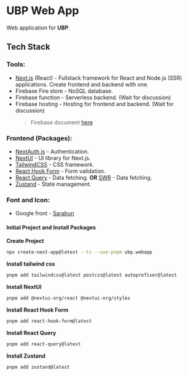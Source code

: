 # UBP Web App

Web application for **UBP**.

## Tech Stack

### Tools:

- [Next.js](https://nextjs.org/) (React) - Fullstack framework for React and Node.js (SSR) applications. Create frontend and backend with one.
- Firebase Fire store - NoSQL database.
- Firebase function - Serverless backend. (Wait for discussion)
- Firebase hosting - Hosting for frontend and backend. (Wait for discussion)
  > Firebase document [here](https://firebase.google.com/docs/web/setup?authuser=0)

### Frontend (Packages):

- [NextAuth.js](https://next-auth.js.org/) - Authentication.
- [NextUI](https://nextui.org/) - UI library for Next.js.
- [TailwindCSS](https://tailwindcss.com/) - CSS framework.
- [React Hook Form](https://react-hook-form.com/) - Form validation.
- [React Query](https://tanstack.com/query/v3/) - Data fetching. **OR** [SWR](https://swr.vercel.app/) - Data fetching.
- [Zustand](https://zustand-demo.pmnd.rs/) - State management.

### Font and Icon:

- Google front - [Sarabun](https://fonts.google.com/specimen/Sarabun?preview.text=%E0%B8%81%E0%B8%B2%E0%B8%81%E0%B8%AA%E0%B9%88%E0%B8%B2&subset=thai&noto.script=Thai)

#### Initial Project and Install Packages

**Create Project**

```bash
npx create-next-app@latest --ts --use-pnpm ubp.webapp
```

**Install tailwind css**

```bash
pnpm add tailwindcss@latest postcss@latest autoprefixer@latest
```

**Install NextUI**

```bash
pnpm add @nextui-org/react @nextui-org/styles
```

**Install React Hook Form**

```bash
pnpm add react-hook-form@latest
```

**Install React Query**

```bash
pnpm add react-query@latest
```

**Install Zustand**

```bash
pnpm add zustand@latest
```
